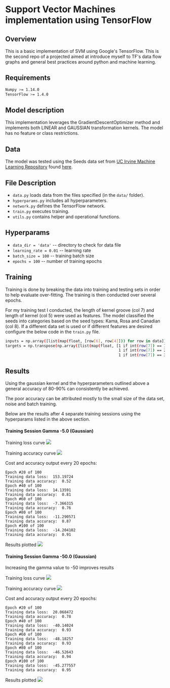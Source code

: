 # Support Vector Machines implementation using TensorFlow

## Overview
This is a basic implementation of SVM using Google's TensorFlow. This is the second repo of a projected aimed at introduce myself to TF's data flow graphs and general best practices around python and machine learning.

## Requirements
```bash
Numpy >= 1.14.0
TensorFlow >= 1.4.0
```

## Model description
This implementation leverages the GradientDescentOptimizer method and implements both LINEAR and GAUSSIAN transformation kernels. The model has no feature or class restrictions.

## Data
The model was tested using the Seeds data set from [UC Irvine Machine Learning Repository](http://mlr.cs.umass.edu/ml/index.html) found [here](http://archive.ics.uci.edu/ml/datasets/seeds).

## File Description
* `data.py` loads data from the files specified (in the `data/` folder).
* `hyperparams.py` includes all hyperparameters.
* `network.py` defines the TensorFlow network.
* `train.py` executes training.
* `utils.py` contains helper and operational functions.

## Hyperparams
* `data_dir = 'data'` -- directory to check for data file
* `learning_rate = 0.01` -- learning rate
* `batch_size = 100` -- training batch size
* `epochs = 100` -- number of training epochs

## Training
Training is done by breaking the data into training and testing sets in order to help evaluate over-fitting. The training is then conducted over several epochs.

For my training test I conducted, the length of kernel groove (col 7) and length of kernel (col 5) were used as features. The model classified the seeds into categories based on the seed types: Kama, Rosa and Canadian (col 8). If a different data set is used or if different features are desired configure the below code in the `train.py` file.
```bash
inputs = np.array([list(map(float, [row[6], row[4]])) for row in data])
targets = np.transpose(np.array([list(map(float, [1 if int(row[7]) == 1 else -1,
                                                  1 if int(row[7]) == 2 else -1,
                                                  1 if int(row[7]) == 3 else -1])) for row in data]))
```

## Results
Using the gaussian kernel and the hyperparameters outlined above a general accuracy of 80-90% can consistently be achieved.

The poor accuracy can be attributed mostly to the small size of the data set, noise and batch training.

Below are the results after 4 separate training sessions using the hyperparams listed in the above section.

#### Training Session Gamma -5.0 (Gaussian)

Training loss curve 
<img src="fig/gaus-multi-loss.svg">

Training accuracy curve 
<img src="fig/gaus-multi-accuracy.svg">

Cost and accuracy output every 20 epochs:
```
Epoch #20 of 100
Training data loss:  153.19724
Training data accuracy:  0.52
Epoch #40 of 100
Training data loss:  14.13591
Training data accuracy:  0.81
Epoch #60 of 100
Training data loss:  -7.366315
Training data accuracy:  0.76
Epoch #80 of 100
Training data loss:  -11.290571
Training data accuracy:  0.87
Epoch #100 of 100
Training data loss:  -14.204102
Training data accuracy:  0.91
```

Results plotted
<img src="fig/gaus-multi-result.svg">

#### Training Session Gamma -50.0 (Gaussian)

Increasing the gamma value to -50 improves results

Training loss curve 
<img src="fig/gaus-multi-loss2.svg">

Training accuracy curve 
<img src="fig/gaus-multi-accuracy2.svg">

Cost and accuracy output every 20 epochs:
```
Epoch #20 of 100
Training data loss:  20.068472
Training data accuracy:  0.78
Epoch #40 of 100
Training data loss:  -40.14024
Training data accuracy:  0.93
Epoch #60 of 100
Training data loss:  -48.18257
Training data accuracy:  0.93
Epoch #80 of 100
Training data loss:  -46.52643
Training data accuracy:  0.94
Epoch #100 of 100
Training data loss:  -45.277557
Training data accuracy:  0.95
```

Results plotted
<img src="fig/gaus-multi-result2.svg">